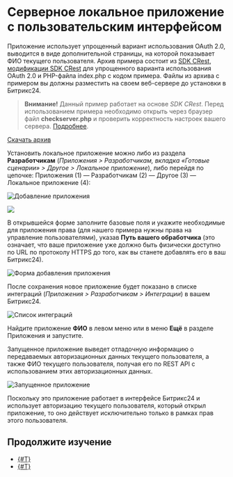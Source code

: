 # Серверное локальное приложение с пользовательским интерфейсом

Приложение использует упрощенный вариант использования OAuth 2.0, выводится в виде дополнительной страницы, на которой показывает ФИО текущего пользователя. Архив примера состоит из [SDK CRest](https://github.com/bitrix-tools/crest/), [модификации SDK CRest](../api-reference/crest-php-sdk/using-in-users-context.md) для упрощенного варианта использования OAuth 2.0 и PHP-файла index.php с кодом примера. Файлы из архива с примером вы должны разместить на своем веб-сервере до установки в Битрикс24.

> **Внимание!** Данный пример работает на основе *SDK CRest*. Перед использованием примера необходимо открыть через браузер файл **checkserver.php** и проверить корректность настроек вашего сервера. [Подробнее](../how-to-use-examples.md).

[Скачать архив](https://helpdesk.bitrix24.ru/examples/local-server-ui-index.zip)

Установить локальное приложение можно либо из раздела **Разработчикам** (*Приложения > Разработчикам, вкладка «Готовые сценарии» > Другое > Локальное приложение*), либо перейдя по цепочке: Приложения (1) — Разработчикам (2) — Другое (3) — Локальное приложение (4):

![Добавление приложения](./_images/local_add_sm.png)

![](./_images/local_add_4.png)

В открывшейся форме заполните базовые поля и укажите необходимые для приложения права (для нашего примера нужны права на управление пользователями), указав **Путь вашего обработчика** (это означает, что ваше приложение уже должно быть физически доступно по URL по протоколу HTTPS до того, как вы станете добавлять его в ваш Битрикс24).

![Форма добавления приложения](./_images/server-ui-local-form_1-new.png)

После сохранения новое приложение будет показано в списке интеграций (*Приложения > Разработчикам > Интеграции*) в вашем Битрикс24.

![Список интеграций](./_images/server-ui-local-added_new.png)

Найдите приложение **ФИО** в левом меню или в меню **Ещё** в разделе Приложения и запустите.

Запущенное приложение выведет  отладочную информацию о передаваемых авторизационных данных текущего пользователя, а также ФИО текущего пользователя, получая его по REST API с использованием этих авторизационных данных.

![Запущенное приложение](./_images/server-ui-local-runned.jpg)

Поскольку это приложение работает в интерфейсе Битрикс24 и использует авторизацию текущего пользователя, который открыл приложение, то оно действует исключительно только в рамках прав этого пользователя.

## Продолжите изучение

- [{#T}](static-local-app.md)
- [{#T}](serverside-local-app-with-no-ui.md)
